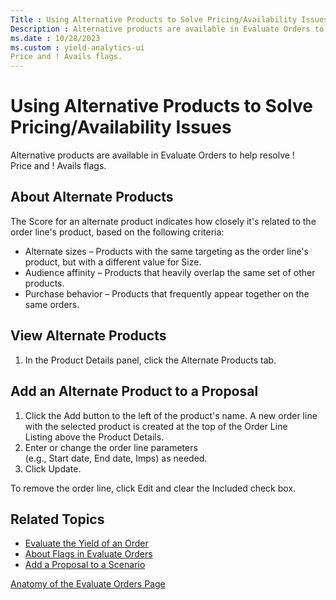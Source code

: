 ```yaml
---
Title : Using Alternative Products to Solve Pricing/Availability Issues
Description : Alternative products are available in Evaluate Orders to help resolve !
ms.date : 10/28/2023
ms.custom : yield-analytics-ui
Price and ! Avails flags.
---
```



# Using Alternative Products to Solve Pricing/Availability Issues



Alternative products are available in Evaluate Orders to help resolve !
Price and ! Avails flags.



## About Alternate Products

The Score for an alternate product indicates how closely it's related to
the order line's product, based on the following criteria:

- Alternate sizes – Products with the same targeting as the order line's
  product, but with a different value for Size.
- Audience affinity – Products that heavily overlap the same set of
  other products. 
- Purchase behavior – Products that frequently appear together on the
  same orders.





## View Alternate Products

1.  In the Product Details panel, click
    the Alternate Products tab.




## Add an Alternate Product to a Proposal

1.  Click the Add button to the left
    of the product's name. A new order line with the selected product is
    created at the top of the Order Line Listing above the Product
    Details.
2.  Enter or change the order line parameters
    (e.g., Start date, End date, Imps) as needed. 
3.  Click Update. 

To remove the order line,
click Edit and clear
the Included check box.




## Related Topics




- <a href="evaluate-the-yield-of-an-order.md" class="xref">Evaluate the
  Yield of an Order</a>
- <a href="about-flags-in-evaluate-orders.md" class="xref">About Flags
  in Evaluate Orders</a>
- <a href="add-a-proposal-to-a-scenario.md" class="xref">Add a Proposal
  to a Scenario</a>





<a href="anatomy-of-the-evaluate-orders-page.md"
class="link">Anatomy of the Evaluate Orders Page</a>






